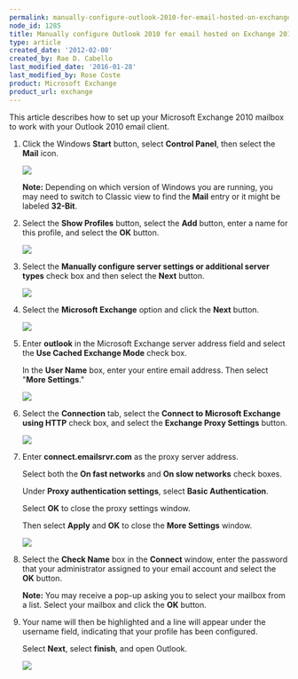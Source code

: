 ```yaml
---
permalink: manually-configure-outlook-2010-for-email-hosted-on-exchange-2010/
node_id: 1285
title: Manually configure Outlook 2010 for email hosted on Exchange 2010
type: article
created_date: '2012-02-08'
created_by: Rae D. Cabello
last_modified_date: '2016-01-28'
last_modified_by: Rose Coste
product: Microsoft Exchange
product_url: exchange
---
```


This article describes how to set up your
Microsoft Exchange 2010 mailbox
to work with your
Outlook 2010 email client.

1. Click the Windows **Start** button, select **Control Panel**, then select the
   **Mail** icon.

   ![](http://c965993.r93.cf2.rackcdn.com/(E%26A)Outlook2010ExchangeTwo.png)

   **Note:** Depending on which version of Windows you are running, you may need
   to switch to Classic view to find the **Mail** entry or it might be
   labeled **32-Bit**.

2. Select the **Show Profiles** button, select the **Add** button,
   enter a name for this profile, and select the **OK** button.

   ![](http://c965993.r93.cf2.rackcdn.com/(E%26A)Outlook2010Exchange4.png)

3. Select the **Manually configure server settings or additional server
   types** check box and then select the **Next** button.

   ![](http://c965993.r93.cf2.rackcdn.com/(E%26A)Outlook2010Exchange50.png)

4. Select the **Microsoft Exchange** option and click
   the **Next** button.

   ![](http://c965993.r93.cf2.rackcdn.com/(E%26A)Outlook2010Exchange6.png)

5. Enter **outlook** in the Microsoft Exchange server address field
   and select the **Use Cached Exchange Mode** check box.

   In the **User Name** box, enter your entire email address.
   Then select "**More Settings**."

   ![](http://c4413634.r34.cf2.rackcdn.com/(E%26A)Outlook2010WithExchange2010.png)

6. Select the **Connection** tab, select the **Connect to
   Microsoft Exchange** **using HTTP** check box, and select
   the **Exchange Proxy Settings** button.

   ![](http://c965993.r93.cf2.rackcdn.com/(E%26A)Outlook2010Exchange8.png)

7. Enter **connect.emailsrvr.com** as the proxy server address.

   Select both the **On fast networks** and **On slow networks** check boxes.

   Under **Proxy authentication settings**, select **Basic
   Authentication**.  

   Select **OK** to close the proxy settings window.

   Then select **Apply** and **OK** to close the **More Settings** window.

   ![](http://c4413634.r34.cf2.rackcdn.com/(E%26A)Outlook2010WithExchange20102.png)

8. Select the **Check Name** box in the **Connect** window, enter the
   password that your
   administrator assigned to your
   email account and select the **OK** button.

   **Note:** You may receive a pop-up asking you to select your mailbox from a
   list. Select your mailbox and click the **OK** button.

9. Your name will then be highlighted and a line will appear under the
   username field, indicating that your profile has been configured.

   Select **Next**, select **finish**, and open Outlook.

   ![](http://c4413634.r34.cf2.rackcdn.com/(E%26A)Outlook2010WithExchange20103.png)
